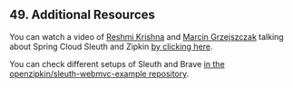 ## 49. Additional Resources

You can watch a video of [Reshmi Krishna](https://twitter.com/reshmi9k) and [Marcin Grzejszczak](https://twitter.com/mgrzejszczak) talking about Spring Cloud Sleuth and Zipkin [by clicking here](https://content.pivotal.io/springone-platform-2017/distributed-tracing-latency-analysis-for-your-microservices-grzejszczak-krishna).

You can check different setups of Sleuth and Brave [in the openzipkin/sleuth-webmvc-example repository](https://github.com/openzipkin/sleuth-webmvc-example).
